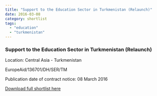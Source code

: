 ```yaml
---
title: "Support to the Education Sector in Turkmenistan (Relaunch)"
date: 2016-03-08
category: shortlist
tags: 
  - "education"
  - "turkmenistan"
---
```


### Support to the Education Sector in Turkmenistan (Relaunch)

Location: Central Asia - Turkmenistan

EuropeAid/136701/DH/SER/TM

Publication date of contract notice: 08 March 2016

[Download full shortlist here](http://epm.lv/files/shortlist_136701_Relaunch_Turkmenistan_Education.pdf)
